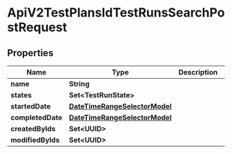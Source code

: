 

# ApiV2TestPlansIdTestRunsSearchPostRequest


## Properties

| Name | Type | Description | Notes |
|------------ | ------------- | ------------- | -------------|
|**name** | **String** |  |  [optional] |
|**states** | **Set&lt;TestRunState&gt;** |  |  [optional] |
|**startedDate** | [**DateTimeRangeSelectorModel**](DateTimeRangeSelectorModel.md) |  |  [optional] |
|**completedDate** | [**DateTimeRangeSelectorModel**](DateTimeRangeSelectorModel.md) |  |  [optional] |
|**createdByIds** | **Set&lt;UUID&gt;** |  |  [optional] |
|**modifiedByIds** | **Set&lt;UUID&gt;** |  |  [optional] |



